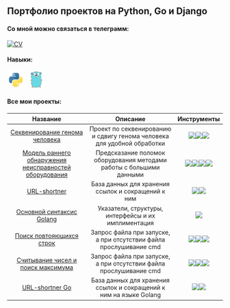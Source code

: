 ## Портфолио проектов на Python, Go и Django

#### Со мной можно связаться в телеграмм:
<div>
  <a href="https://t.me/KirrGroos">
    <img src="https://img.shields.io/badge/Tg-white?style=for-the-badge&logo=telegram&logoColor=blue" alt="CV"/>
  </a>
</div>

#### Навыки:
<div>
  <img src="https://github.com/devicons/devicon/blob/master/icons/python/python-original.svg" title="Python" alt="Python" width="40" height="40"/>&nbsp;
  <img src="https://github.com/devicons/devicon/blob/master/icons/go/go-original.svg" title="GoLang" alt="GoLang" width="40" height="40"/>&nbsp;
</div>


#### Все мои проекты:
| Название | Описание | Инструменты |
| :--------: | :-------: | :-------: |
|[Секвенирование генома человека](https://github.com/GrosbergKirr/Science-projects/tree/main/Genes)|Проект по секвенированию и сдвигу генома человека для удобной обработки|<img src="https://img.shields.io/badge/Numpy-black?style=flat-square&logo=numpy&logoColor=orange"/><img src="https://img.shields.io/badge/Scipy-black?style=flat-square&logo=scipy&logoColor=blue"/><img src="https://img.shields.io/badge/Matplotlib-black?style=flat-square"/>|
|[Модель раннего обнаружения неисправностей оборудования](https://github.com/GrosbergKirr/Science-projects/tree/main/SEVERSTAL)|Предсказание поломок оборудования методами работы с большими данными|<img src="https://img.shields.io/badge/NumPy-black?style=flat-square&logo=numpy&logoColor=orange"/><img src="https://img.shields.io/badge/PyArrow-black?style=flat-square&logo=apache&logoColor=orange"/><img src="https://img.shields.io/badge/Dask-black?style=flat-square&logo=dask&logoColor=orange"/><img src="https://img.shields.io/badge/Sklearn-black?style=flat-square&logo=scikitlearn&logoColor=orange"/>|
|[URL-shortner](https://github.com/GrosbergKirr/Django/tree/master/url-shortner)|База данных для хранения ссылок и сокращений к ним |<img src="https://img.shields.io/badge/Django-black?style=flat-square&logo=django&logoColor=orange"/><img src="https://img.shields.io/badge/MySQL-black?style=flat-square&logo=mysql&logoColor=blue"/>|
|[Основной синтаксис Golang](https://github.com/GrosbergKirr/Go-Projects/tree/main/simple-sintax)|Указатели, структуры, интерфейсы и их имплиментация|<img src="https://img.shields.io/badge/Go-black?style=flat-square&logo=go&logoColor=blue"/>|
|[Поиск повтояющихся строк](https://github.com/GrosbergKirr/Go-Projects/tree/main/duplic-check)|Запрос файла при запуске, а при отсутствии файла прослушивание cmd |<img src="https://img.shields.io/badge/Go-black?style=flat-square&logo=go&logoColor=blue"/><img src="https://img.shields.io/badge/bufio-black?style=flat-square"/><img src="https://img.shields.io/badge/os-black?style=flat-square"/>|
|[Считывание чисел и поиск максимума](https://github.com/GrosbergKirr/Go-Projects/tree/main/digits)|Запрос файла при запуске, а при отсутствии файла прослушивание cmd |<img src="https://img.shields.io/badge/Go-black?style=flat-square&logo=go&logoColor=blue"/><img src="https://img.shields.io/badge/strconv-black?style=flat-square"/><img src="https://img.shields.io/badge/strings-black?style=flat-square"/>|
|[URL-shortner Go](https://github.com/GrosbergKirr/Go-Projects/tree/main/URL-shortner)|База данных для хранения ссылок и сокращений к ним на языке Golang|<img src="https://img.shields.io/badge/Go-black?style=flat-square&logo=go&logoColor=blue"/><img src="https://img.shields.io/badge/MySQL-black?style=flat-square&logo=mysql&logoColor=blue"/>|



